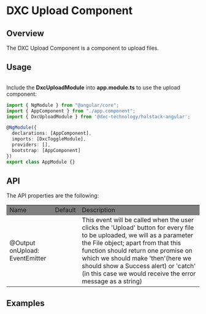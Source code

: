 # DXC Upload Component

## Overview

The DXC Upload Component is a component to upload files.

## Usage

```html

```

Include the **DxcUploadModule** into **app.module.ts** to use the upload component:

```ts
import { NgModule } from "@angular/core";
import { AppComponent } from "./app.component";
import { DxcUploadModule } from '@dxc-technology/halstack-angular';

@NgModule({
  declarations: [AppComponent],
  imports: [DxcToggleModule],
  providers: [],
  bootstrap: [AppComponent]
})
export class AppModule {}
```

## API

The API properties are the following:

<table>
    <tr style="background-color: grey">
        <td>Name</td>
        <td>Default</td>
        <td>Description</td>
    </tr>
      <tr>
        <td>@Output<br>onUpload: EventEmitter</td>
        <td></td>
        <td>This event will be called when the user clicks the 'Upload' button for every file to be uploaded, we will as a parameter the File object; apart from that this function should return one promise on which we should make 'then'(here we should show a Success alert) or 'catch' (in this case we would receive the error message as a string)</td>
    </tr>
</table>

## Examples

```html
```
